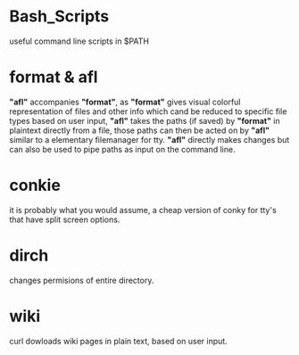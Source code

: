 # Bash_Scripts

useful command line scripts in $PATH


# format & afl

**"afl"** accompanies **"format"**, as **"format"** gives visual colorful representation of files and other info which cand be reduced to specific file types based on user input, **"afl"** takes the paths (if saved)
by **"format"** in plaintext directly from a file, those paths can then be acted on by **"afl"** similar to a elementary filemanager for tty. **"afl"** directly makes changes but 
can also be used to pipe paths as input on the command line.

# conkie
it is probably what you would assume, a cheap version of conky for tty's that have split screen options.

# dirch
changes permisions of entire directory.

# wiki
curl dowloads wiki pages in plain text, based on user input.

